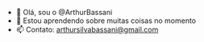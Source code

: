 - 👋 Olá, sou o @ArthurBassani
- 🌱 Estou aprendendo sobre muitas coisas no momento
- 📫 Contato: arthursilvabassani@gmail.com

<!---
ArthurBassani/ArthurBassani is a ✨ special ✨ repository because its `README.md` (this file) appears on your GitHub profile.
You can click the Preview link to take a look at your changes.
--->
